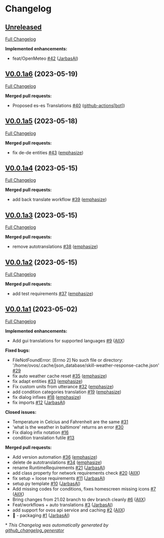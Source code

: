 # Changelog

## [Unreleased](https://github.com/OpenVoiceOS/skill-ovos-weather/tree/HEAD)

[Full Changelog](https://github.com/OpenVoiceOS/skill-ovos-weather/compare/V0.0.1a6...HEAD)

**Implemented enhancements:**

- feat/OpenMeteo [\#42](https://github.com/OpenVoiceOS/skill-ovos-weather/pull/42) ([JarbasAl](https://github.com/JarbasAl))

## [V0.0.1a6](https://github.com/OpenVoiceOS/skill-ovos-weather/tree/V0.0.1a6) (2023-05-19)

[Full Changelog](https://github.com/OpenVoiceOS/skill-ovos-weather/compare/V0.0.1a5...V0.0.1a6)

**Merged pull requests:**

- Proposed es-es Translations [\#40](https://github.com/OpenVoiceOS/skill-ovos-weather/pull/40) ([github-actions[bot]](https://github.com/apps/github-actions))

## [V0.0.1a5](https://github.com/OpenVoiceOS/skill-ovos-weather/tree/V0.0.1a5) (2023-05-18)

[Full Changelog](https://github.com/OpenVoiceOS/skill-ovos-weather/compare/V0.0.1a4...V0.0.1a5)

**Merged pull requests:**

- fix de-de entities [\#43](https://github.com/OpenVoiceOS/skill-ovos-weather/pull/43) ([emphasize](https://github.com/emphasize))

## [V0.0.1a4](https://github.com/OpenVoiceOS/skill-ovos-weather/tree/V0.0.1a4) (2023-05-15)

[Full Changelog](https://github.com/OpenVoiceOS/skill-ovos-weather/compare/V0.0.1a3...V0.0.1a4)

**Merged pull requests:**

- add back translate workflow [\#39](https://github.com/OpenVoiceOS/skill-ovos-weather/pull/39) ([emphasize](https://github.com/emphasize))

## [V0.0.1a3](https://github.com/OpenVoiceOS/skill-ovos-weather/tree/V0.0.1a3) (2023-05-15)

[Full Changelog](https://github.com/OpenVoiceOS/skill-ovos-weather/compare/V0.0.1a2...V0.0.1a3)

**Merged pull requests:**

- remove autotranslations [\#38](https://github.com/OpenVoiceOS/skill-ovos-weather/pull/38) ([emphasize](https://github.com/emphasize))

## [V0.0.1a2](https://github.com/OpenVoiceOS/skill-ovos-weather/tree/V0.0.1a2) (2023-05-15)

[Full Changelog](https://github.com/OpenVoiceOS/skill-ovos-weather/compare/V0.0.1a1...V0.0.1a2)

**Merged pull requests:**

- add test requirements [\#37](https://github.com/OpenVoiceOS/skill-ovos-weather/pull/37) ([emphasize](https://github.com/emphasize))

## [V0.0.1a1](https://github.com/OpenVoiceOS/skill-ovos-weather/tree/V0.0.1a1) (2023-05-02)

[Full Changelog](https://github.com/OpenVoiceOS/skill-ovos-weather/compare/c44b4ec0e5db899a399cc032af9b06baad1c19ea...V0.0.1a1)

**Implemented enhancements:**

- Add gui translations for supported languages [\#9](https://github.com/OpenVoiceOS/skill-ovos-weather/pull/9) ([AIIX](https://github.com/AIIX))

**Fixed bugs:**

- FileNotFoundError: \[Errno 2\] No such file or directory: '/home/ovos/.cache/json\_database/skill-weather-response-cache.json' [\#29](https://github.com/OpenVoiceOS/skill-ovos-weather/issues/29)
- fix auto weather cache reset [\#35](https://github.com/OpenVoiceOS/skill-ovos-weather/pull/35) ([emphasize](https://github.com/emphasize))
- fix adapt entities [\#33](https://github.com/OpenVoiceOS/skill-ovos-weather/pull/33) ([emphasize](https://github.com/emphasize))
- Fix custom units from utterance [\#32](https://github.com/OpenVoiceOS/skill-ovos-weather/pull/32) ([emphasize](https://github.com/emphasize))
- add condition categories translation [\#19](https://github.com/OpenVoiceOS/skill-ovos-weather/pull/19) ([emphasize](https://github.com/emphasize))
- fix dialog infixes [\#18](https://github.com/OpenVoiceOS/skill-ovos-weather/pull/18) ([emphasize](https://github.com/emphasize))
- fix imports [\#12](https://github.com/OpenVoiceOS/skill-ovos-weather/pull/12) ([JarbasAl](https://github.com/JarbasAl))

**Closed issues:**

- Temperature in Celcius and Fahrenheit are the same [\#31](https://github.com/OpenVoiceOS/skill-ovos-weather/issues/31)
- 'what is the weather in baltimore' returns an error [\#30](https://github.com/OpenVoiceOS/skill-ovos-weather/issues/30)
- Fix dialog infix notation [\#16](https://github.com/OpenVoiceOS/skill-ovos-weather/issues/16)
- condition translation futile [\#13](https://github.com/OpenVoiceOS/skill-ovos-weather/issues/13)

**Merged pull requests:**

- Add version automation [\#36](https://github.com/OpenVoiceOS/skill-ovos-weather/pull/36) ([emphasize](https://github.com/emphasize))
- delete de autotranslations [\#34](https://github.com/OpenVoiceOS/skill-ovos-weather/pull/34) ([emphasize](https://github.com/emphasize))
- rename RuntimeRequirements [\#21](https://github.com/OpenVoiceOS/skill-ovos-weather/pull/21) ([JarbasAl](https://github.com/JarbasAl))
- add class property for network requirements check [\#20](https://github.com/OpenVoiceOS/skill-ovos-weather/pull/20) ([AIIX](https://github.com/AIIX))
- fix setup + loose requirements [\#11](https://github.com/OpenVoiceOS/skill-ovos-weather/pull/11) ([JarbasAl](https://github.com/JarbasAl))
- setup.py template [\#10](https://github.com/OpenVoiceOS/skill-ovos-weather/pull/10) ([JarbasAl](https://github.com/JarbasAl))
- Add missing codes for conditions, fixes homescreen missing icons [\#7](https://github.com/OpenVoiceOS/skill-ovos-weather/pull/7) ([AIIX](https://github.com/AIIX))
- Bring changes from 21.02 branch to dev branch cleanly [\#6](https://github.com/OpenVoiceOS/skill-ovos-weather/pull/6) ([AIIX](https://github.com/AIIX))
- Feat/workflows + auto translations [\#3](https://github.com/OpenVoiceOS/skill-ovos-weather/pull/3) ([JarbasAl](https://github.com/JarbasAl))
- add support for ovos api service and caching [\#2](https://github.com/OpenVoiceOS/skill-ovos-weather/pull/2) ([AIIX](https://github.com/AIIX))
- :tada: - packaging [\#1](https://github.com/OpenVoiceOS/skill-ovos-weather/pull/1) ([JarbasAl](https://github.com/JarbasAl))



\* *This Changelog was automatically generated by [github_changelog_generator](https://github.com/github-changelog-generator/github-changelog-generator)*
